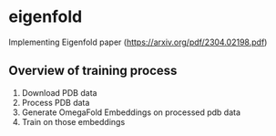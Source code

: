 # eigenfold
Implementing Eigenfold paper (https://arxiv.org/pdf/2304.02198.pdf)

## Overview of training process
1. Download PDB data
2. Process PDB data
3. Generate OmegaFold Embeddings on processed pdb data
4. Train on those embeddings
